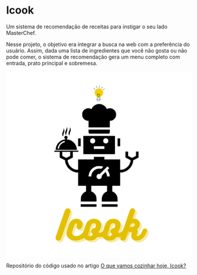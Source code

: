 # Icook

Um sistema de recomendação de receitas para instigar o seu lado MasterChef. 

Nesse projeto, o objetivo era integrar a busca na web com a preferência do usuário. Assim, dada uma lista de ingredientes que você não gosta ou não pode comer, o sistema de recomendação gera um menu completo com entrada, prato principal e sobremesa.

<img src="https://github.com/matheusduzzi/icook/blob/main/icook.png" align="center">

Repositório do código usado no artigo [O que vamos cozinhar hoje, Icook?](https://matheusduzzi.medium.com/o-que-vamos-cozinhar-hoje-icook-73142dc8a194)
